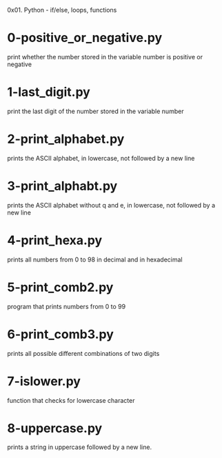 0x01. Python - if/else, loops, functions

# 0-positive_or_negative.py
print whether the number stored in the variable number is positive or negative

# 1-last_digit.py
print the last digit of the number stored in the variable number

# 2-print_alphabet.py
prints the ASCII alphabet, in lowercase, not followed by a new line

# 3-print_alphabt.py
prints the ASCII alphabet without q and e, in lowercase, not followed by a new line

# 4-print_hexa.py
prints all numbers from 0 to 98 in decimal and in hexadecimal

# 5-print_comb2.py
program that prints numbers from 0 to 99

# 6-print_comb3.py
prints all possible different combinations of two digits

# 7-islower.py
function that checks for lowercase character

# 8-uppercase.py
prints a string in uppercase followed by a new line.
